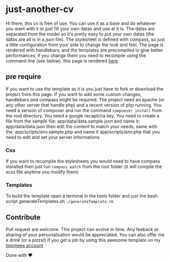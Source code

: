 # just-another-cv
Hi there, 
this cv is free of use.
You can use it as a base and do whatever you want with it or just fill your own datas and use at it is.
The datas are separated from the model so it's pretty easy to put your own datas (the datas are all is in a json file).
The stylesheet is defined with compass, so just a little configuration from your side to change the look and feel.
The page is rendered with handlebars, and the templates are precompiled to give better performances,
if you change them you need to recompile using the command line (see below).
this page is rendered [here](https://bacasable-lab.fr/cv/)

## pre require
If you want to use the template as it is you just have to fork or download the project from this page.
If you want to add some custom changes, handlebars and compass might be required.
The project need an apache (or any other server that handle php) and a recent version of php running.
You need a version of composer and run the command ```compooser install``` from the root directory.
You need a google recaptcha key.
You need to create a file from the sample file: app/data/data.sample.json and name it: app/data/data.json then edit the content to match your needs,
same with the: app/scripts/env.sample.php and name it app/scripts/env.php that you need to edit and set your server informations

### Css
If you want to recompile the stylesheets you would need to have compass installed
then just run ```compass watch``` from the root folder (it will compile the scss file anytime you modify them)

### Templates
To build  the template open a terminal in the tools folder and just the bash script generateTemplates.sh
```./generateTemplate.sh```

## Contribute
Pull request are welcome.
This project can evolve in time.
Any feeback or sharing of your personalisation would be appreciated.
You can also offer me a drink (or a pizza!) if you get a job by using this awesome template on my [tipsmeee account](https://tipsmeee.fr/user/12)

Done with ♥